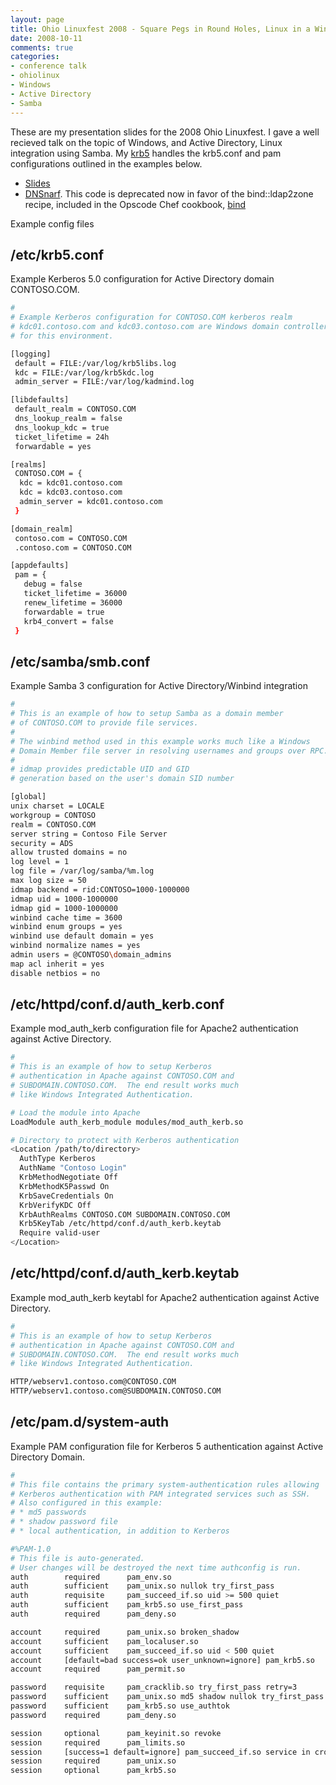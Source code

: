 ```yaml
---
layout: page
title: Ohio Linuxfest 2008 - Square Pegs in Round Holes, Linux in a Windows World 
date: 2008-10-11
comments: true
categories:
- conference talk
- ohiolinux
- Windows
- Active Directory
- Samba
---
```


These are my presentation slides for the 2008 Ohio Linuxfest.  I gave a well recieved talk on the topic of Windows, and Active Directory, Linux integration using Samba.  My [krb5](https://atomic-penguin.github.com/cookbook-krb5) handles the krb5.conf and pam configurations outlined in the examples below.

<!-- more -->

* [Slides](/papers/Square_Pegs_in_Round_Holes_Linux_in_a_Windows.ppt)
* [DNSnarf](https://github.com/atomic-penguin/dnsnarf).  This code is deprecated now in favor of the bind::ldap2zone recipe, included in the Opscode Chef cookbook, [bind](https://atomic-penguin.github.com/cookbook-bind)

Example config files

## /etc/krb5.conf
Example Kerberos 5.0 configuration for Active Directory domain CONTOSO.COM.
```bash
#
# Example Kerberos configuration for CONTOSO.COM kerberos realm
# kdc01.contoso.com and kdc03.contoso.com are Windows domain controllers
# for this environment.

[logging]
 default = FILE:/var/log/krb5libs.log
 kdc = FILE:/var/log/krb5kdc.log
 admin_server = FILE:/var/log/kadmind.log

[libdefaults]
 default_realm = CONTOSO.COM
 dns_lookup_realm = false
 dns_lookup_kdc = true
 ticket_lifetime = 24h
 forwardable = yes

[realms]
 CONTOSO.COM = {
  kdc = kdc01.contoso.com
  kdc = kdc03.contoso.com
  admin_server = kdc01.contoso.com
 }

[domain_realm]
 contoso.com = CONTOSO.COM
 .contoso.com = CONTOSO.COM

[appdefaults]
 pam = {
   debug = false
   ticket_lifetime = 36000
   renew_lifetime = 36000
   forwardable = true
   krb4_convert = false
 }
```

## /etc/samba/smb.conf
Example Samba 3 configuration for Active Directory/Winbind integration
```bash
#
# This is an example of how to setup Samba as a domain member 
# of CONTOSO.COM to provide file services.
#
# The winbind method used in this example works much like a Windows
# Domain Member file server in resolving usernames and groups over RPC.
#
# idmap provides predictable UID and GID
# generation based on the user's domain SID number

[global]
unix charset = LOCALE
workgroup = CONTOSO 
realm = CONTOSO.COM
server string = Contoso File Server
security = ADS
allow trusted domains = no
log level = 1
log file = /var/log/samba/%m.log
max log size = 50
idmap backend = rid:CONTOSO=1000-1000000
idmap uid = 1000-1000000
idmap gid = 1000-1000000
winbind cache time = 3600
winbind enum groups = yes
winbind use default domain = yes
winbind normalize names = yes
admin users = @CONTOSO\domain_admins
map acl inherit = yes
disable netbios = no
```

## /etc/httpd/conf.d/auth_kerb.conf
Example mod_auth_kerb configuration file for Apache2 authentication against Active Directory.
```bash
#
# This is an example of how to setup Kerberos
# authentication in Apache against CONTOSO.COM and
# SUBDOMAIN.CONTOSO.COM.  The end result works much
# like Windows Integrated Authentication.

# Load the module into Apache
LoadModule auth_kerb_module modules/mod_auth_kerb.so

# Directory to protect with Kerberos authentication
<Location /path/to/directory>
  AuthType Kerberos
  AuthName "Contoso Login"
  KrbMethodNegotiate Off
  KrbMethodK5Passwd On
  KrbSaveCredentials On
  KrbVerifyKDC Off
  KrbAuthRealms CONTOSO.COM SUBDOMAIN.CONTOSO.COM 
  Krb5KeyTab /etc/httpd/conf.d/auth_kerb.keytab
  Require valid-user
</Location>
```

## /etc/httpd/conf.d/auth_kerb.keytab
Example mod_auth_kerb keytabl for Apache2 authentication against Active Directory.
```bash
#
# This is an example of how to setup Kerberos
# authentication in Apache against CONTOSO.COM and
# SUBDOMAIN.CONTOSO.COM.  The end result works much
# like Windows Integrated Authentication.

HTTP/webserv1.contoso.com@CONTOSO.COM
HTTP/webserv1.contoso.com@SUBDOMAIN.CONTOSO.COM
```

## /etc/pam.d/system-auth
Example PAM configuration file for Kerberos 5 authentication against Active Directory Domain.
```bash
#
# This file contains the primary system-authentication rules allowing
# Kerberos authentication with PAM integrated services such as SSH.
# Also configured in this example:
# * md5 passwords
# * shadow password file
# * local authentication, in addition to Kerberos

#%PAM-1.0
# This file is auto-generated.
# User changes will be destroyed the next time authconfig is run.
auth        required      pam_env.so
auth        sufficient    pam_unix.so nullok try_first_pass
auth        requisite     pam_succeed_if.so uid >= 500 quiet
auth        sufficient    pam_krb5.so use_first_pass
auth        required      pam_deny.so

account     required      pam_unix.so broken_shadow
account     sufficient    pam_localuser.so
account     sufficient    pam_succeed_if.so uid < 500 quiet
account     [default=bad success=ok user_unknown=ignore] pam_krb5.so
account     required      pam_permit.so

password    requisite     pam_cracklib.so try_first_pass retry=3
password    sufficient    pam_unix.so md5 shadow nullok try_first_pass use_authtok
password    sufficient    pam_krb5.so use_authtok
password    required      pam_deny.so

session     optional      pam_keyinit.so revoke
session     required      pam_limits.so
session     [success=1 default=ignore] pam_succeed_if.so service in crond quiet use_uid
session     required      pam_unix.so
session     optional      pam_krb5.so
```
